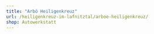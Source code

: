 ```yaml
---
title: "Arbö Heiligenkreuz"
url: /heiligenkreuz-im-lafnitztal/arboe-heiligenkreuz/
shop: Autowerkstatt
---
```

